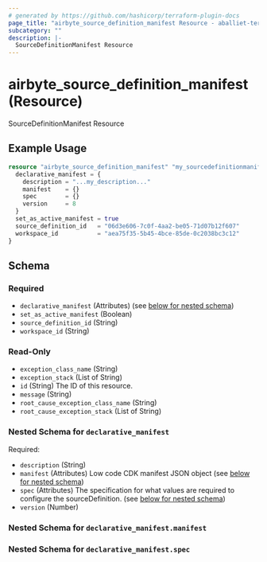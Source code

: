 ```yaml
---
# generated by https://github.com/hashicorp/terraform-plugin-docs
page_title: "airbyte_source_definition_manifest Resource - aballiet-terraform-provider-airbyte-oss"
subcategory: ""
description: |-
  SourceDefinitionManifest Resource
---
```


# airbyte_source_definition_manifest (Resource)

SourceDefinitionManifest Resource

## Example Usage

```terraform
resource "airbyte_source_definition_manifest" "my_sourcedefinitionmanifest" {
  declarative_manifest = {
    description = "...my_description..."
    manifest    = {}
    spec        = {}
    version     = 8
  }
  set_as_active_manifest = true
  source_definition_id   = "06d3e606-7c0f-4aa2-be05-71d07b12f607"
  workspace_id           = "aea75f35-5b45-4bce-85de-0c2038bc3c12"
}
```

<!-- schema generated by tfplugindocs -->
## Schema

### Required

- `declarative_manifest` (Attributes) (see [below for nested schema](#nestedatt--declarative_manifest))
- `set_as_active_manifest` (Boolean)
- `source_definition_id` (String)
- `workspace_id` (String)

### Read-Only

- `exception_class_name` (String)
- `exception_stack` (List of String)
- `id` (String) The ID of this resource.
- `message` (String)
- `root_cause_exception_class_name` (String)
- `root_cause_exception_stack` (List of String)

<a id="nestedatt--declarative_manifest"></a>
### Nested Schema for `declarative_manifest`

Required:

- `description` (String)
- `manifest` (Attributes) Low code CDK manifest JSON object (see [below for nested schema](#nestedatt--declarative_manifest--manifest))
- `spec` (Attributes) The specification for what values are required to configure the sourceDefinition. (see [below for nested schema](#nestedatt--declarative_manifest--spec))
- `version` (Number)

<a id="nestedatt--declarative_manifest--manifest"></a>
### Nested Schema for `declarative_manifest.manifest`


<a id="nestedatt--declarative_manifest--spec"></a>
### Nested Schema for `declarative_manifest.spec`


